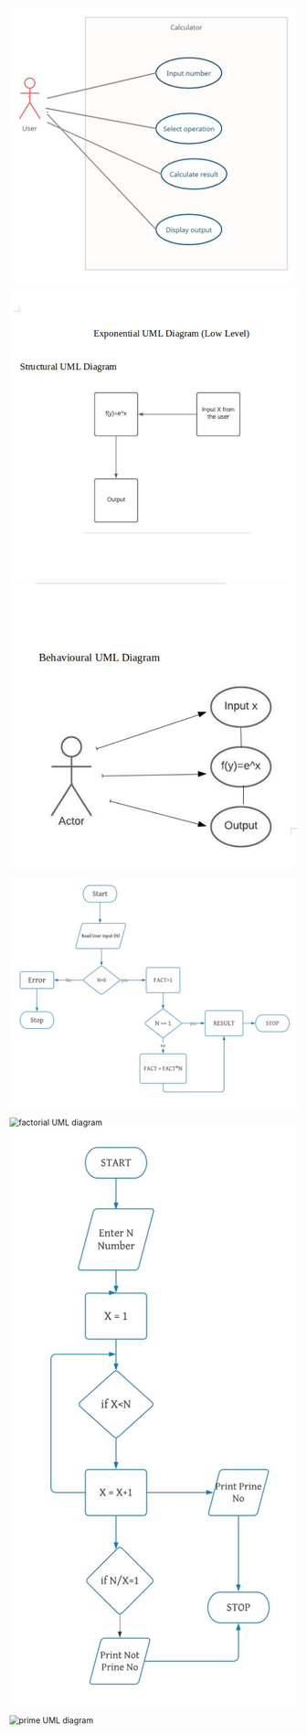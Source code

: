 ![](https://github.com/Prashanth99003557/Calculator/blob/main/2_Design/highlevel/behighdesign.jpeg)

![](https://github.com/99003560/calculator/blob/master/2_Design/lowlevel/Exponential%20Structural%20UML%20Diagram.png)
![](https://github.com/99003560/calculator/blob/master/2_Design/lowlevel/Exponential%20Behavioural%20UML%20Diagram.png)

 
![](https://github.com/99003560/calculator/blob/master/2_Design/lowlevel/factorial.png)

  <img src="flow chart to find factorial of a number UML Diagram.png"
     alt="factorial UML diagram"
     style="float: left; margin-right: 10px;" />   

![](https://github.com/99003560/calculator/blob/master/2_Design/lowlevel/prime.png)

 <img src="flow chart to find prime number UML Diagram.png"
     alt="prime UML diagram"
     style="float: left; margin-right: 10px;" />   

